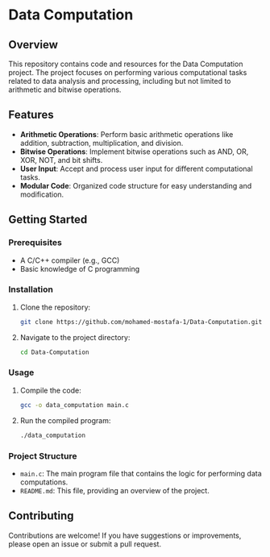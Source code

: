 # Data Computation

## Overview
This repository contains code and resources for the Data Computation project. The project focuses on performing various computational tasks related to data analysis and processing, including but not limited to arithmetic and bitwise operations.

## Features
- **Arithmetic Operations**: Perform basic arithmetic operations like addition, subtraction, multiplication, and division.
- **Bitwise Operations**: Implement bitwise operations such as AND, OR, XOR, NOT, and bit shifts.
- **User Input**: Accept and process user input for different computational tasks.
- **Modular Code**: Organized code structure for easy understanding and modification.

## Getting Started

### Prerequisites
- A C/C++ compiler (e.g., GCC)
- Basic knowledge of C programming

### Installation
1. Clone the repository:
   ```bash
   git clone https://github.com/mohamed-mostafa-1/Data-Computation.git
   ```
2. Navigate to the project directory:
   ```bash
   cd Data-Computation
   ```

### Usage
1. Compile the code:
   ```bash
   gcc -o data_computation main.c
   ```
2. Run the compiled program:
   ```bash
   ./data_computation
   ```

### Project Structure
- `main.c`: The main program file that contains the logic for performing data computations.
- `README.md`: This file, providing an overview of the project.

## Contributing
Contributions are welcome! If you have suggestions or improvements, please open an issue or submit a pull request.
